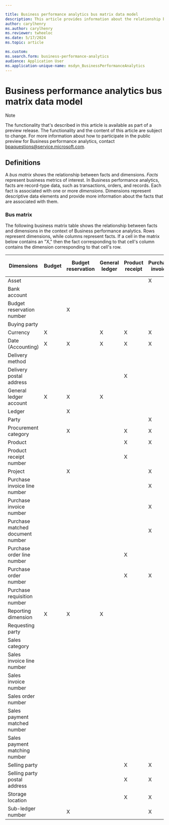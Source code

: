 ```yaml
---

title: Business performance analytics bus matrix data model
description: This article provides information about the relationship between facts and dimensions as part of the Business performance analytics data model.
author: carylhenry
ms.author: carylhenry
ms.reviewer: twheeloc 
ms.date: 5/17/2024
ms.topic: article 

ms.custom:
ms.search.form: business-performance-analytics
audience: Application User
ms.application-unique-name: msdyn_BusinessPerformanceAnalytics
---
```


# Business performance analytics bus matrix data model

> [!NOTE]
> The functionality that's described in this article is available as part of a preview release. The functionality and the content of this article are subject to change. For more information about how to participate in the public preview for Business performance analytics, contact <bpaquestions@service.microsoft.com>.

## Definitions

A *bus matrix* shows the relationship between facts and dimensions. *Facts* represent business metrics of interest. In Business performance analytics, facts are record-type data, such as transactions, orders, and records. Each fact is associated with one or more *dimensions*. Dimensions represent descriptive data elements and provide more information about the facts that are associated with them.

### Bus matrix

The following business matrix table shows the relationship between facts and dimensions in the context of Business performance analytics. Rows represent dimensions, while columns represent facts. If a cell in the matrix below contains an "X," then the fact corresponding to that cell's column contains the dimension corresponding to that cell's row.   


| Dimensions  | Budget | Budget reservation | General ledger | Product receipt | Purchase invoice | Purchase invoice matching | Purchase order | Purchase payment | Purchase payment matching | Purchase requisition | Purchase sub-ledger | Sales invoice | Sales payment | Sales payment matching | Sales sub-ledger |
| ------- | ------ | --- | -- | ----- | ---------- | ----------- | -------------- | --------- | ------------- | --------- | ----- | ------------- | ------------- | ---------------------- | ---------------- |
| Asset    |        |      |        |          | X                |          |          |            |        |          |             |               |               |                        |                  |
| Bank account     |        |      |         |         |      |       |      |        |          |          |       |               | X             |                        |                  |
| Budget reservation number   |        | X     |      |       |       |     |      |                  |     |     |                     |               |               |                        |                  |
| Buying party   |        |       |                |      |       |      |       |     |        |    |                     | X             | X             | X                      | X                |
| Currency       | X      |     | X              | X               | X                |    | X              | X                |      |        | X       |      | X             | X     | X                |
| Date (Accounting)   | X      | X     | X  | X    | X      | X    | X    | X    | X    | X    | X      | X             | X             | X                      | X                |
| Delivery method    |        |    |     |    |     |     | X     |         |     |                      |                     |               |               |                        |                  |
| Delivery postal address    |        |    |       | X     |       |   | X        |       |        |       |         |     |     |        |            |
| General ledger account   | X      | X   | X      |     |        |       |  |    |    |                      |                     |               |               |                        |                  |
| Ledger   |        | X        |        |      |       |  |   |         |     |                      |                     |               |               |                        |                  |
| Party        |        |     |   |       | X                | X   |      | X         | X      |         | X                   | X             |               | X                      | X                |
| Procurement category     |        | X    |     | X      | X     | X  | X     |     |       | X       |                     |               |               |                        |                  |
| Product   |        |     |     | X      | X     | X   | X    |        |        | X      |                     | X             |               |                        |                  |
| Product receipt number |        |    |    | X       |  | X    |    |    |     |     |                     |               |               |                        |                  |
| Project    |        | X    |      |    | X |       | X    |         |      | X                    |                     |               |               |                        |                  |
| Purchase invoice line number  |    |   |      |     | X   | X      |      |     |     |                      |                     |               |               |                        |                  |
| Purchase invoice number   |        |  |     |       | X    | X   |     |    |    |                      | X                   |               |               |                        |                  |
| Purchase matched document number |  |     |      |   | X     | X      |     | X    | X       |       |                     |               |               |                        |                  |
| Purchase order line number       |        |    |      | X     |     | X        | X       |     |    |      |                     |               |               |                        |                  |
| Purchase order number   |        |     |     | X    | X      | X        | X              |     |        |      |        |               |               |                        |                  |
| Purchase requisition number      |        |      |      |       |     |    | X    |     |      | X       |        |               |               |                        |                  |
| Reporting dimension | X      | X    | X     |   |   |     |      |      |     |                      |                     |               |               |                        |                  |
| Requesting party      |    |     |          |   |         |     | X    |     |    | X                    |                     |               |               |                        |                  |
| Sales category     |      |   |     |    |      |    |      |    |        |                      |                     | X             |               |                        |                  |
| Sales invoice line number     |   |      |      |        |   |      |   |     |            |           |                     | X             |               |                        |                  |
| Sales invoice number    |        |     |    |    |  |     |      |      |        |                      |                     | X             |               |                        | X                |
| Sales order number     |        |    |    |      |      |      |    |      |   |                      |                     | X             |               |                        |                  |
| Sales payment matched number   |  |    |      |    |      |     |      |  |        |             |                     |               |               | X                      | X                |
| Sales payment matching number    |   |    |         |  |    |    |   |      |     |  |                     |               |               | X                      | X                |
| Selling party           |     |   |    | X      | X    | X      | X     | X   | X    | X     | X                   |               |               |                        |                  |
| Selling party postal address     |     | |    | X   | X       |   | X    | X  |   | X     | X                   |               |               |                        |                  |
| Storage location      |     |   |      | X     | X  | X     | X    |     |     | X                    |                     | X             |               |                        |                  |
| Sub-ledger number     |        | X     |     |     | X      |     |      | X        | X        |     | X                   | X             | X             | X                      | X                |
